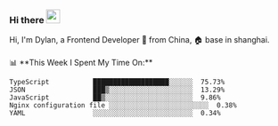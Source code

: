 ### Hi there <img src="https://media.giphy.com/media/hvRJCLFzcasrR4ia7z/giphy.gif" width="25px">

<!-- ![visitors](https://visitor-badge.glitch.me/badge?page_id=dislfyer.dislfyer) --!>

Hi, I'm Dylan, a Frontend Developer 🚀 from China, 🏠 base in shanghai.
<br/>
<br/>

📊 **This Week I Spent My Time On:**


<!--START_SECTION:waka-->

```text
TypeScript           ███████████████████░░░░░░  75.73%
JSON                 ███▒░░░░░░░░░░░░░░░░░░░░░  13.29%
JavaScript           ██▒░░░░░░░░░░░░░░░░░░░░░░  9.86%
Nginx configuration file ░░░░░░░░░░░░░░░░░░░░░░░░░  0.38%
YAML                 ░░░░░░░░░░░░░░░░░░░░░░░░░  0.34%
```

<!--END_SECTION:waka-->

<!--
**About Me:**
 -->
